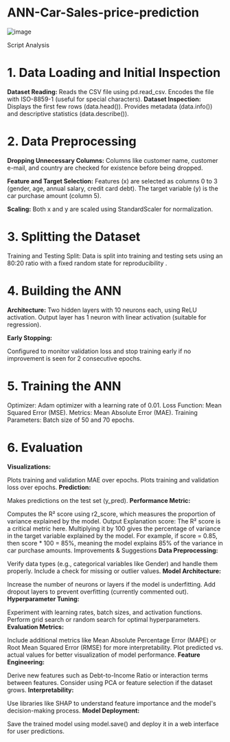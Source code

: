 # ANN-Car-Sales-price-prediction

![image](https://github.com/user-attachments/assets/b73181ed-a05a-4735-94a9-e290dc1c1e85)

Script Analysis
# 1. Data Loading and Initial Inspection
**Dataset Reading:**
Reads the CSV file using pd.read_csv.
Encodes the file with ISO-8859-1 (useful for special characters).
**Dataset Inspection:**
Displays the first few rows (data.head()).
Provides metadata (data.info()) and descriptive statistics (data.describe()).

# 2. Data Preprocessing
**Dropping Unnecessary Columns:**
Columns like customer name, customer e-mail, and country are checked for existence before being dropped.

**Feature and Target Selection:**
Features (x) are selected as columns 0 to 3 (gender, age, annual salary, credit card debt).
The target variable (y) is the car purchase amount (column 5).

**Scaling:**
Both x and y are scaled using StandardScaler for normalization.

 # 3. Splitting the Dataset
Training and Testing Split:
Data is split into training and testing sets using an 80:20 ratio with a fixed random state for reproducibility
.
# 4. Building the ANN
**Architecture:**
Two hidden layers with 10 neurons each, using ReLU activation.
Output layer has 1 neuron with linear activation (suitable for regression).

**Early Stopping:**

Configured to monitor validation loss and stop training early if no improvement is seen for 2 consecutive epochs.
# 5. Training the ANN
Optimizer: Adam optimizer with a learning rate of 0.01.
Loss Function: Mean Squared Error (MSE).
Metrics: Mean Absolute Error (MAE).
Training Parameters: Batch size of 50 and 70 epochs.
# 6. Evaluation
**Visualizations:**

Plots training and validation MAE over epochs.
Plots training and validation loss over epochs.
**Prediction:**

Makes predictions on the test set (y_pred).
**Performance Metric:**

Computes the R² score using r2_score, which measures the proportion of variance explained by the model.
Output Explanation
score: The R² score is a critical metric here. Multiplying it by 100 gives the percentage of variance in the target variable explained by the model.
For example, if score = 0.85, then score * 100 = 85%, meaning the model explains 85% of the variance in car purchase amounts.
Improvements & Suggestions
**Data Preprocessing:**

Verify data types (e.g., categorical variables like Gender) and handle them properly.
Include a check for missing or outlier values.
**Model Architecture:**

Increase the number of neurons or layers if the model is underfitting.
Add dropout layers to prevent overfitting (currently commented out).
**Hyperparameter Tuning:**

Experiment with learning rates, batch sizes, and activation functions.
Perform grid search or random search for optimal hyperparameters.
**Evaluation Metrics:**

Include additional metrics like Mean Absolute Percentage Error (MAPE) or Root Mean Squared Error (RMSE) for more interpretability.
Plot predicted vs. actual values for better visualization of model performance.
**Feature Engineering:**

Derive new features such as Debt-to-Income Ratio or interaction terms between features.
Consider using PCA or feature selection if the dataset grows.
**Interpretability:**

Use libraries like SHAP to understand feature importance and the model's decision-making process.
**Model Deployment:**

Save the trained model using model.save() and deploy it in a web interface for user predictions.
